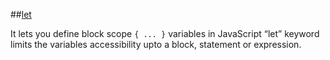 ##[let](https://developer.mozilla.org/en-US/docs/Web/JavaScript/Reference/Statements/let)

It lets you define block scope `{ ... }` variables in JavaScript
“let” keyword limits the variables accessibility upto a block, statement or expression.

